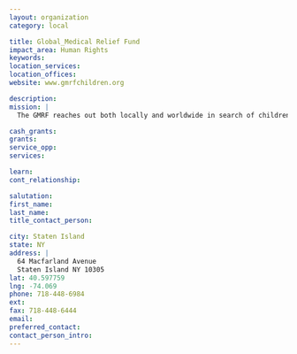 ```yaml
---
layout: organization
category: local

title: Global_Medical Relief Fund
impact_area: Human Rights
keywords: 
location_services: 
location_offices: 
website: www.gmrfchildren.org

description: 
mission: |
  The GMRF reaches out both locally and worldwide in search of children in desperate need, with little or no resources to better their condition. We prepare necessary travel documents for both child and guardian, and arrange transportation to the United States, where candidates are fitted with prosthetic limbs and receive medical and/or surgical care. We also provide the patient and his or her guardian room and board for the duration of convalescence.

cash_grants: 
grants: 
service_opp: 
services: 

learn: 
cont_relationship: 

salutation: 
first_name: 
last_name: 
title_contact_person: 

city: Staten Island
state: NY
address: |
  64 Macfarland Avenue     
  Staten Island NY 10305
lat: 40.597759
lng: -74.069
phone: 718-448-6984
ext: 
fax: 718-448-6444
email: 
preferred_contact: 
contact_person_intro: 
---
```

